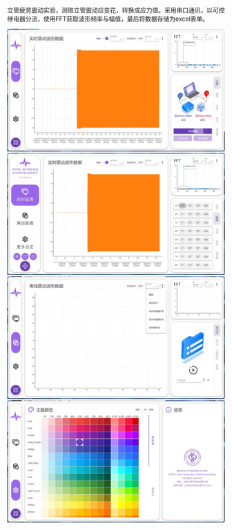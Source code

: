 立管疲劳震动实验，测取立管震动应变花，转换成应力值。采用串口通讯，以可控继电器分流，使用FFT获取波形频率与幅值，最后将数据存储为excel表单。

![image](https://github.com/yingyuezhiyun/Pipe_Stress_App/blob/master/Pipe_Stress_App_V2.5/Images/Image1.jpg)
![image](https://github.com/yingyuezhiyun/Pipe_Stress_App/blob/master/Pipe_Stress_App_V2.5/Images/Image2.jpg)
![image](https://github.com/yingyuezhiyun/Pipe_Stress_App/blob/master/Pipe_Stress_App_V2.5/Images/Image3.jpg)
![image](https://github.com/yingyuezhiyun/Pipe_Stress_App/blob/master/Pipe_Stress_App_V2.5/Images/Image4.jpg)

